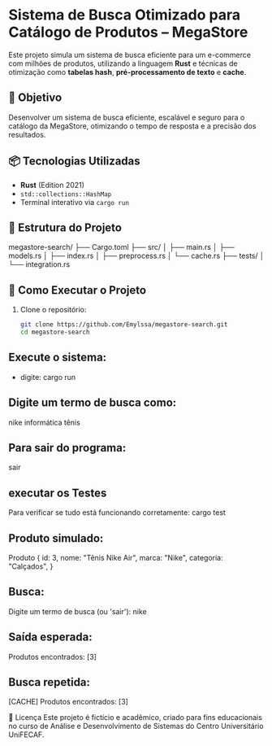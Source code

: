 # Sistema de Busca Otimizado para Catálogo de Produtos – MegaStore

Este projeto simula um sistema de busca eficiente para um e-commerce com milhões de produtos, utilizando a linguagem **Rust** e técnicas de otimização como **tabelas hash**, **pré-processamento de texto** e **cache**.

## 🎯 Objetivo

Desenvolver um sistema de busca eficiente, escalável e seguro para o catálogo da MegaStore, otimizando o tempo de resposta e a precisão dos resultados.

## 📦 Tecnologias Utilizadas

- **Rust** (Edition 2021)
- `std::collections::HashMap`
- Terminal interativo via `cargo run`

## 📁 Estrutura do Projeto

megastore-search/
├── Cargo.toml
├── src/
│   ├── main.rs
│   ├── models.rs
│   ├── index.rs
│   ├── preprocess.rs
│   └── cache.rs
├── tests/
│   └── integration.rs

## 🚀 Como Executar o Projeto

1. Clone o repositório:
   ```bash
   git clone https://github.com/Emylssa/megastore-search.git
   cd megastore-search

 ##  Execute o sistema:
- digite: cargo run

## Digite um termo de busca como:
nike
informática
tênis

## Para sair do programa:
sair

## executar os Testes
Para verificar se tudo está funcionando corretamente:
cargo test

## Produto simulado:

Produto {
    id: 3,
    nome: "Tênis Nike Air",
    marca: "Nike",
    categoria: "Calçados",
}

## Busca:
Digite um termo de busca (ou 'sair'): nike

## Saída esperada:
Produtos encontrados: [3]

## Busca repetida:
[CACHE] Produtos encontrados: [3]



🪪 Licença
Este projeto é fictício e acadêmico, criado para fins educacionais no curso de Análise e Desenvolvimento de Sistemas do Centro Universitário UniFECAF.

